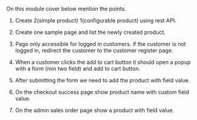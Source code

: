 On this module cover below mention the points. 

1. Create 2(simple product) 1(configurable product) using rest API.

2. Create one sample page and list the newly created product.

3. Page only accessible for logged in customers. if the customer is not logged in, redirect the customer to the customer register page.

4. When a customer clicks the add to cart button it should open a popup with a form (min two field) and add to cart button.

5. After submitting the form we need to add the product with field value.

6. On the checkout success page show product name with custom field value.

7. On the admin sales order page show a product with field value.


